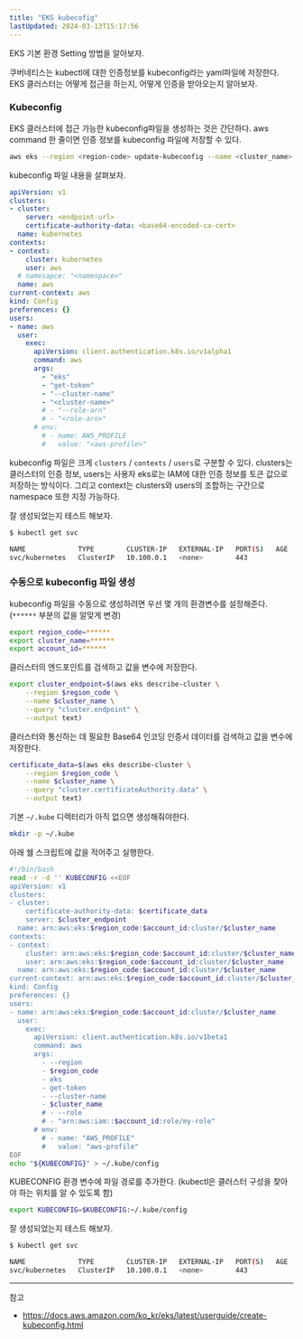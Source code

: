 ```yaml
---
title: "EKS kubecofig"
lastUpdated: 2024-03-13T15:17:56
---
```

 
EKS 기본 환경 Setting 방법을 알아보자.

쿠버네티스는 kubectl에 대한 인증정보를 kubeconfig라는 yaml파일에 저장한다. EKS 클러스터는 어떻게 접근을 하는지, 어떻게 인증을 받아오는지 알아보자.

### Kubeconfig

EKS 클러스터에 접근 가능한 kubeconfig파일을 생성하는 것은 간단하다. aws command 한 줄이면 인증 정보를 kubeconfig 파일에 저장할 수 있다.

```bash
aws eks --region <region-code> update-kubeconfig --name <cluster_name>
```

kubeconfig 파일 내용을 살펴보자.

```yml
apiVersion: v1
clusters:
- cluster:
    server: <endpoint-url>
    certificate-authority-data: <base64-encoded-ca-cert>
  name: kubernetes
contexts:
- context:
    cluster: kubernetes
    user: aws
  # namesapce: "<namespace>"
  name: aws
current-context: aws
kind: Config
preferences: {}
users:
- name: aws
  user:
    exec:
      apiVersion: client.authentication.k8s.io/v1alpha1
      command: aws
      args:
        - "eks"
        - "get-token"
        - "--cluster-name"
        - "<cluster-name>"
        # - "--role-arn"
        # - "<role-arn>"
      # env:
        # - name: AWS_PROFILE
        #   value: "<aws-profile>"

```

kubeconfig 파일은 크게 `clusters` / `contexts` / `users`로 구분할 수 있다. clusters는 클러스터의 인증 정보, users는 사용자 eks로는 IAM에 대한 인증 정보를 토큰 값으로 저장하는 방식이다. 그리고 context는 clusters와 users의 조합하는 구간으로 namespace 또한 지정 가능하다.

잘 생성되었는지 테스트 해보자.

```bash
$ kubectl get svc

NAME             TYPE        CLUSTER-IP   EXTERNAL-IP   PORT(S)   AGE
svc/kubernetes   ClusterIP   10.100.0.1   <none>        443
```

### 수동으로 kubeconfig 파일 생성

kubeconfig 파일을 수동으로 생성하려면 우선 몇 개의 환경변수를 설정해준다. (`******` 부분의 값을 알맞게 변경)

```bash
export region_code=******
export cluster_name=******
export account_id=******
```

클러스터의 엔드포인트를 검색하고 값을 변수에 저장한다.

```bash
export cluster_endpoint=$(aws eks describe-cluster \
    --region $region_code \
    --name $cluster_name \
    --query "cluster.endpoint" \
    --output text)
```

클러스터와 통신하는 데 필요한 Base64 인코딩 인증서 데이터를 검색하고 값을 변수에 저장한다.

```bash
certificate_data=$(aws eks describe-cluster \
    --region $region_code \
    --name $cluster_name \
    --query "cluster.certificateAuthority.data" \
    --output text)
```
  
기본 `~/.kube` 디렉터리가 아직 없으면 생성해줘야한다.

```bash
mkdir -p ~/.kube
```

아래 쉘 스크립트에 값을 적어주고 실행한다.

```bash
#!/bin/bash
read -r -d '' KUBECONFIG <<EOF
apiVersion: v1
clusters:
- cluster:
    certificate-authority-data: $certificate_data
    server: $cluster_endpoint
  name: arn:aws:eks:$region_code:$account_id:cluster/$cluster_name
contexts:
- context:
    cluster: arn:aws:eks:$region_code:$account_id:cluster/$cluster_name
    user: arn:aws:eks:$region_code:$account_id:cluster/$cluster_name
  name: arn:aws:eks:$region_code:$account_id:cluster/$cluster_name
current-context: arn:aws:eks:$region_code:$account_id:cluster/$cluster_name
kind: Config
preferences: {}
users:
- name: arn:aws:eks:$region_code:$account_id:cluster/$cluster_name
  user:
    exec:
      apiVersion: client.authentication.k8s.io/v1beta1
      command: aws
      args:
        - --region
        - $region_code
        - eks
        - get-token
        - --cluster-name
        - $cluster_name
        # - --role
        # - "arn:aws:iam::$account_id:role/my-role"
      # env:
        # - name: "AWS_PROFILE"
        #   value: "aws-profile"
EOF
echo "${KUBECONFIG}" > ~/.kube/config
```

KUBECONFIG 환경 변수에 파일 경로를 추가한다. (kubectl은 클러스터 구성을 찾아야 하는 위치를 알 수 있도록 함)

```bash
export KUBECONFIG=$KUBECONFIG:~/.kube/config
```

잘 생성되었는지 테스트 해보자.

```bash
$ kubectl get svc

NAME             TYPE        CLUSTER-IP   EXTERNAL-IP   PORT(S)   AGE
svc/kubernetes   ClusterIP   10.100.0.1   <none>        443
```

---
참고
- https://docs.aws.amazon.com/ko_kr/eks/latest/userguide/create-kubeconfig.html